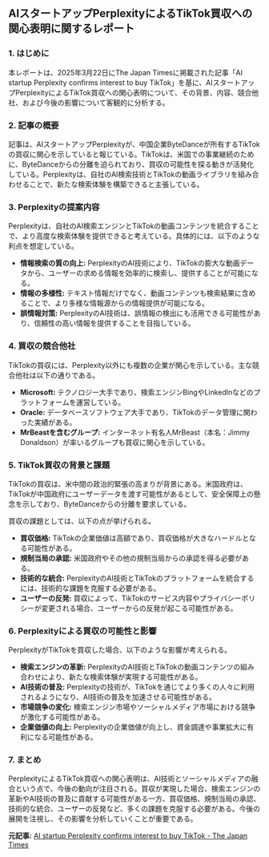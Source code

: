 ## AIスタートアップPerplexityによるTikTok買収への関心表明に関するレポート

### 1. はじめに

本レポートは、2025年3月22日にThe Japan Timesに掲載された記事「AI startup Perplexity confirms interest to buy TikTok」を基に、AIスタートアップPerplexityによるTikTok買収への関心表明について、その背景、内容、競合他社、および今後の影響について客観的に分析する。

### 2. 記事の概要

記事は、AIスタートアップPerplexityが、中国企業ByteDanceが所有するTikTokの買収に関心を示していると報じている。TikTokは、米国での事業継続のために、ByteDanceからの分離を迫られており、買収の可能性を探る動きが活発化している。Perplexityは、自社のAI検索技術とTikTokの動画ライブラリを組み合わせることで、新たな検索体験を構築できると主張している。

### 3. Perplexityの提案内容

Perplexityは、自社のAI検索エンジンとTikTokの動画コンテンツを統合することで、より高度な検索体験を提供できると考えている。具体的には、以下のような利点を想定している。

* **情報検索の質の向上:** PerplexityのAI技術により、TikTokの膨大な動画データから、ユーザーの求める情報を効率的に検索し、提供することが可能になる。
* **情報の多様性:** テキスト情報だけでなく、動画コンテンツも検索結果に含めることで、より多様な情報源からの情報提供が可能になる。
* **誤情報対策:** PerplexityのAI技術は、誤情報の検出にも活用できる可能性があり、信頼性の高い情報を提供することを目指している。

### 4. 買収の競合他社

TikTokの買収には、Perplexity以外にも複数の企業が関心を示している。主な競合他社は以下の通りである。

* **Microsoft:** テクノロジー大手であり、検索エンジンBingやLinkedInなどのプラットフォームを運営している。
* **Oracle:** データベースソフトウェア大手であり、TikTokのデータ管理に関わった実績がある。
* **MrBeastを含むグループ:** インターネット有名人MrBeast（本名：Jimmy Donaldson）が率いるグループも買収に関心を示している。

### 5. TikTok買収の背景と課題

TikTokの買収は、米中間の政治的緊張の高まりが背景にある。米国政府は、TikTokが中国政府にユーザーデータを渡す可能性があるとして、安全保障上の懸念を示しており、ByteDanceからの分離を要求している。

買収の課題としては、以下の点が挙げられる。

* **買収価格:** TikTokの企業価値は高額であり、買収価格が大きなハードルとなる可能性がある。
* **規制当局の承認:** 米国政府やその他の規制当局からの承認を得る必要がある。
* **技術的な統合:** PerplexityのAI技術とTikTokのプラットフォームを統合するには、技術的な課題を克服する必要がある。
* **ユーザーの反発:** 買収によって、TikTokのサービス内容やプライバシーポリシーが変更される場合、ユーザーからの反発が起こる可能性がある。

### 6. Perplexityによる買収の可能性と影響

PerplexityがTikTokを買収した場合、以下のような影響が考えられる。

* **検索エンジンの革新:** PerplexityのAI技術とTikTokの動画コンテンツの組み合わせにより、新たな検索体験が実現する可能性がある。
* **AI技術の普及:** Perplexityの技術が、TikTokを通じてより多くの人々に利用されるようになり、AI技術の普及を加速させる可能性がある。
* **市場競争の変化:** 検索エンジン市場やソーシャルメディア市場における競争が激化する可能性がある。
* **企業価値の向上:** Perplexityの企業価値が向上し、資金調達や事業拡大に有利になる可能性がある。

### 7. まとめ

PerplexityによるTikTok買収への関心表明は、AI技術とソーシャルメディアの融合という点で、今後の動向が注目される。買収が実現した場合、検索エンジンの革新やAI技術の普及に貢献する可能性がある一方、買収価格、規制当局の承認、技術的な統合、ユーザーの反発など、多くの課題を克服する必要がある。今後の展開を注視し、その影響を分析していくことが重要である。


**元記事:** [ AI startup Perplexity confirms interest to buy TikTok - The Japan Times ](https://www.japantimes.co.jp/business/2025/03/22/tech/perplexity-ai-tiktok-buy-interest/)
